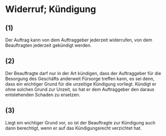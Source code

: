 # Widerruf; Kündigung



## (1)

 Der Auftrag kann von dem Auftraggeber jederzeit widerrufen, von dem Beauftragten jederzeit gekündigt werden.

## (2)

 Der Beauftragte darf nur in der Art kündigen, dass der Auftraggeber für die Besorgung des Geschäfts anderweit Fürsorge treffen kann, es sei denn, dass ein wichtiger Grund für die unzeitige Kündigung vorliegt. Kündigt er ohne solchen Grund zur Unzeit, so hat er dem Auftraggeber den daraus entstehenden Schaden zu ersetzen.

## (3)

 Liegt ein wichtiger Grund vor, so ist der Beauftragte zur Kündigung auch dann berechtigt, wenn er auf das Kündigungsrecht verzichtet hat. 

